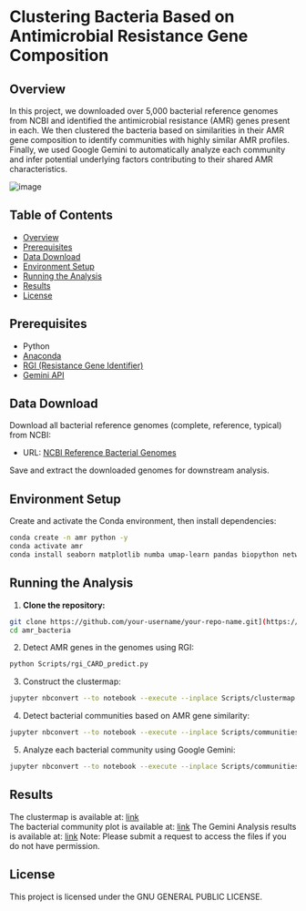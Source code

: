 # Clustering Bacteria Based on Antimicrobial Resistance Gene Composition

## Overview
In this project, we downloaded over 5,000 bacterial reference genomes from NCBI and identified the antimicrobial resistance (AMR) genes present in each. We then clustered the bacteria based on similarities in their AMR gene composition to identify communities with highly similar AMR profiles. Finally, we used Google Gemini to automatically analyze each community and infer potential underlying factors contributing to their shared AMR characteristics.

![image](https://github.com/user-attachments/assets/261cab72-e85f-4ef9-a468-9c347ed6aa47)

## Table of Contents
- [Overview](#overview)
- [Prerequisites](#prerequisites)
- [Data Download](#data-download)
- [Environment Setup](#environment-setup)
- [Running the Analysis](#running-the-analysis)
- [Results](#results)
- [License](#license)

## Prerequisites
- Python  
- [Anaconda](https://www.anaconda.com/)  
- [RGI (Resistance Gene Identifier)](https://github.com/arpcard/rgi)
- [Gemini API](https://ai.google.dev/)

## Data Download
Download all bacterial reference genomes (complete, reference, typical) from NCBI:

- URL: [NCBI Reference Bacterial Genomes](https://www.ncbi.nlm.nih.gov/datasets/genome/?taxon=2&reference_only=true&typical_only=true&assembly_level=3:3)

Save and extract the downloaded genomes for downstream analysis.

## Environment Setup
Create and activate the Conda environment, then install dependencies:
```bash
conda create -n amr python -y
conda activate amr
conda install seaborn matplotlib numba umap-learn pandas biopython networkx plotly scikit-learn ipykernel google-generativeai -y
```
## Running the Analysis

1. **Clone the repository:**

```bash
git clone https://github.com/your-username/your-repo-name.git](https://github.com/PrittamGoswami/amr_bacteria.git
cd amr_bacteria
```

2. Detect AMR genes in the genomes using RGI:
```bash
python Scripts/rgi_CARD_predict.py
```

3. Construct the clustermap:
```bash
jupyter nbconvert --to notebook --execute --inplace Scripts/clustermap.ipynb
```

4. Detect bacterial communities based on AMR gene similarity:
```bash
jupyter nbconvert --to notebook --execute --inplace Scripts/communities.ipynb
```
5. Analyze each bacterial community using Google Gemini:
```bash
jupyter nbconvert --to notebook --execute --inplace Scripts/communities.ipynb
```
## Results
The clustermap is available at: [link](https://drive.google.com/file/d/1RhwtlLhy3Ry11J4cvgLPSQa6HQVVvrZw/view?usp=sharing)  
The bacterial community plot is available at: [link](https://drive.google.com/file/d/1bNWJ_ZlA9pbfEcDhHUCRhyXs-BgLHRhV/view?usp=sharing)
The Gemini Analysis results is available at: [link](https://drive.google.com/file/d/1dKzFOVWIszvDHzqk-dOR0RylKXObiDR8/view?usp=sharing)
Note: Please submit a request to access the files if you do not have permission.

## License
This project is licensed under the GNU GENERAL PUBLIC LICENSE.



